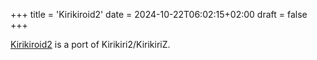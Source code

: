 +++
title = 'Kirikiroid2'
date = 2024-10-22T06:02:15+02:00
draft = false
+++

[Kirikiroid2](https://github.com/zeas2/Kirikiroid2) is a port of Kirikiri2/KirikiriZ.
